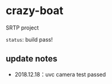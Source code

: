 # crazy-boat
SRTP project

`status`: build pass!

## update notes

- 2018.12.18：uvc camera test passed 
